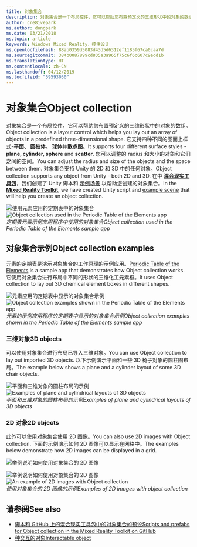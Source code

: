 ```yaml
---
title: 对象集合
description: 对象集合是一个布局控件，它可以帮助您布置预定义的三维形状中的对象的数组。
author: cre8ivepark
ms.author: dongpark
ms.date: 03/21/2018
ms.topic: article
keywords: Windows Mixed Reality，控件设计
ms.openlocfilehash: 88ab0359d5083d43d5d6312ef1185f67ca0caa7d
ms.sourcegitcommit: 384b0087899cd835a3a965f75c6f6c607c9edd1b
ms.translationtype: HT
ms.contentlocale: zh-CN
ms.lasthandoff: 04/12/2019
ms.locfileid: "59593050"
---
```

# <a name="object-collection"></a><span data-ttu-id="686bc-104">对象集合</span><span class="sxs-lookup"><span data-stu-id="686bc-104">Object collection</span></span>

<span data-ttu-id="686bc-105">对象集合是一个布局控件，它可以帮助您布置预定义的三维形状中的对象的数组。</span><span class="sxs-lookup"><span data-stu-id="686bc-105">Object collection is a layout control which helps you lay out an array of objects in a predefined three-dimensional shape.</span></span> <span data-ttu-id="686bc-106">它支持四种不同的图面上样式-**平面、 圆柱体、 球体**并**散点图**。</span><span class="sxs-lookup"><span data-stu-id="686bc-106">It supports four different surface styles - **plane, cylinder, sphere** and **scatter**.</span></span> <span data-ttu-id="686bc-107">您可以调整的 radius 和大小的对象和它们之间的空间。</span><span class="sxs-lookup"><span data-stu-id="686bc-107">You can adjust the radius and size of the objects and the space between them.</span></span> <span data-ttu-id="686bc-108">对象集合支持 Unity 的 2D 和 3D 中的任何对象。</span><span class="sxs-lookup"><span data-stu-id="686bc-108">Object collection supports any object from Unity - both 2D and 3D.</span></span> <span data-ttu-id="686bc-109">在中 **[混合现实工具包](https://github.com/Microsoft/MixedRealityToolkit-Unity/blob/htk_release/Assets/HoloToolkit-Examples/UX/Readme/README_ObjectCollection.md)**，我们创建了 Unity 脚本和 [示例场景](https://github.com/Microsoft/MixedRealityToolkit-Unity/blob/htk_release/Assets/HoloToolkit-Examples/UX/Scenes/ObjectCollectionExample.unity) 以帮助您创建的对象集合。</span><span class="sxs-lookup"><span data-stu-id="686bc-109">In the **[Mixed Reality Toolkit](https://github.com/Microsoft/MixedRealityToolkit-Unity/blob/htk_release/Assets/HoloToolkit-Examples/UX/Readme/README_ObjectCollection.md)**, we have created Unity script and [example scene](https://github.com/Microsoft/MixedRealityToolkit-Unity/blob/htk_release/Assets/HoloToolkit-Examples/UX/Scenes/ObjectCollectionExample.unity) that will help you create an object collection.</span></span>

<span data-ttu-id="686bc-110">![使用元素应用的定期表中的对象集合](images/640px-objectcollection-hero-640px.jpg)</span><span class="sxs-lookup"><span data-stu-id="686bc-110">![Object collection used in the Periodic Table of the Elements app](images/640px-objectcollection-hero-640px.jpg)</span></span><br>
<span data-ttu-id="686bc-111">*定期表元素示例应用程序中使用的对象集合*</span><span class="sxs-lookup"><span data-stu-id="686bc-111">*Object collection used in the Periodic Table of the Elements sample app*</span></span>

## <a name="object-collection-examples"></a><span data-ttu-id="686bc-112">对象集合示例</span><span class="sxs-lookup"><span data-stu-id="686bc-112">Object collection examples</span></span>

<span data-ttu-id="686bc-113">[元素的定期表](periodic-table-of-the-elements.md)是演示对象集合的工作原理的示例应用。</span><span class="sxs-lookup"><span data-stu-id="686bc-113">[Periodic Table of the Elements](periodic-table-of-the-elements.md) is a sample app that demonstrates how Object collection works.</span></span> <span data-ttu-id="686bc-114">它使用对象集合进行布局中不同的形状的三维化工元素框。</span><span class="sxs-lookup"><span data-stu-id="686bc-114">It uses Object collection to lay out 3D chemical element boxes in different shapes.</span></span>

<span data-ttu-id="686bc-115">![元素应用的定期表中显示的对象集合示例](images/periodictable-collections-1000px.jpg)</span><span class="sxs-lookup"><span data-stu-id="686bc-115">![Object collection examples shown in the Periodic Table of the Elements app](images/periodictable-collections-1000px.jpg)</span></span><br>
<span data-ttu-id="686bc-116">*元素的示例应用程序的定期表中显示的对象集合示例*</span><span class="sxs-lookup"><span data-stu-id="686bc-116">*Object collection examples shown in the Periodic Table of the Elements sample app*</span></span>

### <a name="3d-objects"></a><span data-ttu-id="686bc-117">三维对象</span><span class="sxs-lookup"><span data-stu-id="686bc-117">3D objects</span></span>

<span data-ttu-id="686bc-118">可以使用对象集合进行布局已导入三维对象。</span><span class="sxs-lookup"><span data-stu-id="686bc-118">You can use Object collection to lay out imported 3D objects.</span></span> <span data-ttu-id="686bc-119">以下示例演示平面和一些 3D 椅子对象的圆柱图布局。</span><span class="sxs-lookup"><span data-stu-id="686bc-119">The example below shows a plane and a cylinder layout of some 3D chair objects.</span></span>

<span data-ttu-id="686bc-120">![平面和三维对象的圆柱布局的示例](images/objectcollection-3dobjects-1000px.jpg)</span><span class="sxs-lookup"><span data-stu-id="686bc-120">![Examples of plane and cylindrical layouts of 3D objects](images/objectcollection-3dobjects-1000px.jpg)</span></span><br>
<span data-ttu-id="686bc-121">*平面和三维对象的圆柱布局的示例*</span><span class="sxs-lookup"><span data-stu-id="686bc-121">*Examples of plane and cylindrical layouts of 3D objects*</span></span>

### <a name="2d-objects"></a><span data-ttu-id="686bc-122">2D 对象</span><span class="sxs-lookup"><span data-stu-id="686bc-122">2D objects</span></span>

<span data-ttu-id="686bc-123">此外可以使用对象集合使用 2D 图像。</span><span class="sxs-lookup"><span data-stu-id="686bc-123">You can also use 2D images with Object collection.</span></span> <span data-ttu-id="686bc-124">下面的示例演示如何 2D 图像可以显示在网格中。</span><span class="sxs-lookup"><span data-stu-id="686bc-124">The examples below demonstrate how 2D images can be displayed in a grid.</span></span>

![举例说明如何使用对象集合的 2D 图像](images/640px-layout-3dobjects-3.jpg)

<span data-ttu-id="686bc-126">![举例说明如何使用对象集合的 2D 图像](images/640px-layout-2dimages.jpg)</span><span class="sxs-lookup"><span data-stu-id="686bc-126">![An example of 2D images with Object collection](images/640px-layout-2dimages.jpg)</span></span><br>
<span data-ttu-id="686bc-127">*使用对象集合的 2D 图像的示例*</span><span class="sxs-lookup"><span data-stu-id="686bc-127">*Examples of 2D images with object collection*</span></span>

## <a name="see-also"></a><span data-ttu-id="686bc-128">请参阅</span><span class="sxs-lookup"><span data-stu-id="686bc-128">See also</span></span>
* [<span data-ttu-id="686bc-129">脚本和 GitHub 上的混合现实工具包中的对象集合的预设</span><span class="sxs-lookup"><span data-stu-id="686bc-129">Scripts and prefabs for Object collection in the Mixed Reality Toolkit on GitHub</span></span>](https://github.com/Microsoft/MixedRealityToolkit-Unity/tree/htk_release/Assets/HoloToolkit-Examples/UX)
* [<span data-ttu-id="686bc-130">种交互的对象</span><span class="sxs-lookup"><span data-stu-id="686bc-130">Interactable object</span></span>](interactable-object.md)

